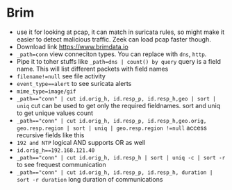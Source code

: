 # Brim
 - use it for looking at pcap, it can match in suricata rules, so might make it easier to detect malicious traffic. Zeek can load pcap faster though.
 - Download link https://www.brimdata.io 
 - `_path=conn` view conneciton types. You can replace with `dns`, `http`.
 - Pipe it to toher stuffs like `_path=dns | count() by query`  query is a field name. This will list different packets with field names
 - `filename!=null` see file activity
 - `event_type==alert` to see suricata alerts
 - `mime_type=image/gif`
 - `_path=="conn" | cut id.orig_h, id.resp_p, id.resp_h,geo | sort | uniq`  cut can be used to get only the required fieldnames. sort and uniq to get unique values count
 - `_path=="conn" | cut id.orig_h, id.resp_p, id.resp_h,geo.orig, geo.resp.region | sort | uniq | geo.resp.region !=null` access recursive fields like this
 - `192 and NTP` logical AND supports OR as well
 - `id.orig_h==192.168.121.40`
 - `_path=="conn" | cut id.orig_h, id.resp_h | sort | uniq -c | sort -r` to see frequest communication
 - `_path=="conn" | cut id.orig_h, id.resp_p, id.resp_h, duration | sort -r duration` long duration of communications
